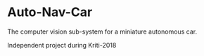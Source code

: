 # Auto-Nav-Car

The computer vision sub-system for a miniature autonomous car.

Independent project during Kriti-2018


